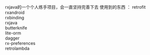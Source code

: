 rxjava的一个个人练手项目，会一直坚持完善下去
使用到的东西 ：
  retrofit  
  rxandroid  
  rxbinding  
  rxjava  
  butterknife  
  lite-orm  
  dagger  
  rx-preferences  
  retrolambda  

